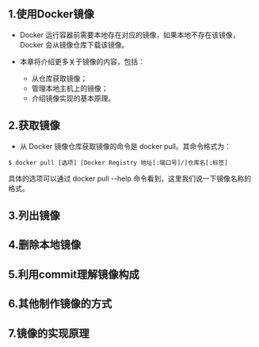 ## 1.使用Docker镜像

- Docker 运行容器前需要本地存在对应的镜像，如果本地不存在该镜像，Docker 会从镜像仓库下载该镜像。

- 本章将介绍更多关于镜像的内容，包括：
    - 从仓库获取镜像；
    - 管理本地主机上的镜像；
    - 介绍镜像实现的基本原理。

## 2.获取镜像

- 从 Docker 镜像仓库获取镜像的命令是 docker pull。其命令格式为：

```docker
$ docker pull [选项] [Docker Registry 地址[:端口号]/]仓库名[:标签]
```

具体的选项可以通过 docker pull --help 命令看到，这里我们说一下镜像名称的格式。

## 3.列出镜像

## 4.删除本地镜像

## 5.利用commit理解镜像构成

## 6.其他制作镜像的方式

## 7.镜像的实现原理

